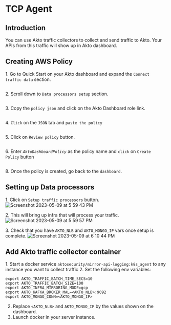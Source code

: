 # TCP Agent

## Introduction

You can use Akto traffic collectors to collect and send traffic to Akto. Your APIs from this traffic will show up in Akto dashboard.


## Creating AWS Policy

1\. Go to Quick Start on your Akto dashboard and expand the `Connect traffic data` section.
<figure><img src="https://user-images.githubusercontent.com/91221068/236832212-603647ca-fceb-46fc-baf7-150c2e6b7ec0.png" alt=""><figcaption></figcaption></figure>

2\. Scroll down to `Data processors setup` section.

<figure><img src="https://user-images.githubusercontent.com/91221068/237100095-67164c73-2a0b-4505-8268-c932df4a1d27.png" alt=""><figcaption></figcaption></figure>

3\. Copy the `policy json` and click on the Akto Dashboard role link.&#x20;

<figure><img src="https://user-images.githubusercontent.com/91221068/237100542-c3df31bc-9f7d-4be0-a626-038a31d33ce8.png" alt=""><figcaption></figcaption></figure>

4\. `Click` on the `JSON` tab and `paste the policy`

<figure><img src="https://user-images.githubusercontent.com/91221068/236832279-70340e39-3ccb-4118-9ee9-039711c7e22d.png" alt=""><figcaption></figcaption></figure>

5\. Click on `Review policy` button.

<figure><img src="https://user-images.githubusercontent.com/91221068/236832289-afe2931b-c11a-44b8-a946-79cf0e106dfa.png" alt=""><figcaption></figcaption></figure>

6\. Enter _`AktoDashboardPolicy`_ as the policy name and `click` on `Create Policy` button

<figure><img src="https://user-images.githubusercontent.com/91221068/236832299-996d635d-5c0d-43d3-8ee3-eb53f7de952d.png" alt=""><figcaption></figcaption></figure>

8\. Once the policy is created, go back to the `dashboard`. 

## Setting up Data processors

1\. Click on `Setup traffic processors` button.![Screenshot 2023-05-09 at 5 59 43 PM](https://github.com/akto-api-security/Documentation/assets/91221068/c3e08f08-ec81-4c47-b3b0-fbc1eacc4fe0)

2\. This will bring up infra that will process your traffic. ![Screenshot 2023-05-09 at 5 59 57 PM](https://github.com/akto-api-security/Documentation/assets/91221068/7d7d437d-1370-4628-aa10-908b33b907b0)

3\. Check that you have `AKTO_NLB` and `AKTO_MONGO_IP` vars once setup is complete. 
![Screenshot 2023-05-09 at 6 10 44 PM](https://github.com/akto-api-security/Documentation/assets/91221068/7c79c400-7a0a-4421-96ed-fbb063e025f5)


## Add Akto traffic collector container

1\. Start a docker service `aktosecurity/mirror-api-logging:k8s_agent` to any instance you want to collect traffic
2\. Set the following env variables:
```
export AKTO_TRAFFIC_BATCH_TIME_SECS=10
export AKTO_TRAFFIC_BATCH_SIZE=100
export AKTO_INFRA_MIRRORING_MODE=gcp
export AKTO_KAFKA_BROKER_MAL=<AKTO_NLB>:9092
export AKTO_MONGO_CONN=<AKTO_MONGO_IP>
```
2. Replace `<AKTO_NLB>` and `AKTO_MONGO_IP` by the values shown on the dashboard.
3. Launch docker in your server instance.

